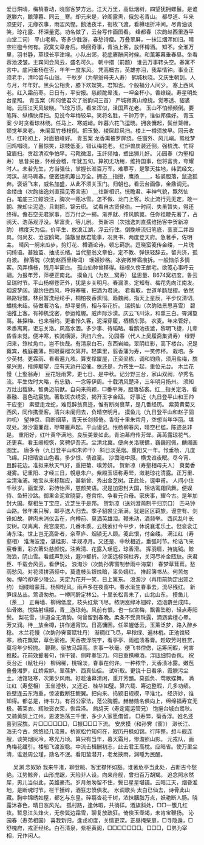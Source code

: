 <!-- { "loadSidebar": true } -->
爱日烘晴，梅梢春动，晓窗客梦方远。江天万里，高低烟树，四望犹拥螺鬟。是谁邀滕六，酿薄暮、同云＿寒。却元来是，铃阁露熏，俄忽老青山。 
都尽道、年来须更好，无缘农事，雨涩风慳。鹅池夜半，衔枚飞渡，看樽俎折冲间。尽青油谈笑，琼花露、杯深量宽。功名做了，云台写作画图看。 
绛都春（次韵赵西里游平山堂二词）
平山老柳。寄多少胜游，春愁诗瘦。万叠翠屏，一抹江烟浑如旧。晴空栏槛今何有。寂寞文章身后。唤回奇事，青油上客，放怀樽酒。 
知不。全淮万里，羽书静，草绿长亭津堠。小队出郊，花底赓酬闲时候。和薰筹幕垂春昼。坐看蓉池波皱。主宾同会风云，盛名可久。 
朝中措（前题）
谁云万事转头空。春寓不言中。底问垂杨在否，年年一度东风。 
凭高概古，英雄亦泪，我辈情钟。事业正须老手，清吟留与山翁。 
千秋岁（为壑翁母夫人寿）
鹤城秋晓。又庆生朝到。人与月，年年好。黑头公相贵，膝下欢娱笑。君知否。个般福分人间少。 
塞上西风老。红入霜前枣。日日有，平安报。慈颜酡晕浅，一呷金杯小。香缭绕。寿星明处台星照。 
青玉案（和何使君次了翁韵词三首）
严城寂寞山缭绕。觉寒透、貂裘峭。云压江天风破晓。飞琼万顷，看来浑似，泽国芦花老。 
玉山不怕频频倒。要笔阵、纵横快挥扫。见说今年梅较早。笑将名胜，千钟万字，谁似邦侯好。 
青玉案
少时贪看琼林绕。任马上、寒威峭。昨暮六花飞逗晓。拥衾慵起，鬓丝笼帽，顿觉年来老。 
朱阑翠竹枝枝倒。把玉甃、棱层趁风扫。楼上一樽须放早。同云收尽，红轮初上，对面狼峰好。 
青玉案
龙香熏被罗屏绕。任窗外、风儿峭。鸳枕梦回鸡唱晓。丫鬟惊笑，琼枝低亚，错认梅花老。 
红炉兽炭装还倒。强梳洗、忙将黛眉扫。贪趁清欢争怕早。弓靴微湿，玉纤频袖，塑出狮儿好。 
沁园春（为壑相寿）
思昔买臣，怀绶会稽，年犹五旬。算初无功用，维持国事，但将富贵，夸耀时人。未若先生，方当强仕，掌握长淮百万军。难摹写，是擎天拄地，纬武经文。 
河滨。胡马嘶春。便密运机筹出万全。拥态＿指授，鹰扬＿＿，毡裘胆落，鼠逸狐奔。褒诏飞来，威名加盛，从此不须关玉门。归朝也，看云台画像，金鼎调元。 
金缕曲（次韵拙逸刘直孺见寄言志）
＿社新相识。恍瞻君、丰神气貌，飘然仙白。笔底三江鲸浪注，胸次一瓯冰雪。怎不做、龙门上客。坎止流行元无定，敢一朝、挨却尘泥迹。且剩把，锦云织。 
试看自古贤侯伯。一时间、失虽暂失，得还终得。儋石空无君家事，百万付之一掷。渐养就、抟风鹏翼。任你祖鞭先著了，占鸥天、浩荡观浮没。挈富贵，等儿剧。 
贺新凉（次拙逸刘直孺维扬客中贺新凉韵）
襟度天为侣。价平生、放浪江湖，浮云行住。倒挽峡流归笔底，衮衮二并四具。何尚友、沧波鸥鹭。藻黻皇猷君能事，况贤书、两度登天府。急著手，佐明主。 
晴风一舸来瓜步。剪灯花、樽酒论诗，顿忘羁旅。逗晓蛮笺传金缕，一片瑰词绮语。甚独茧、抽成长绪。当代壑翁文章伯，定不教、弹铗轻辞去。留共济，孤舟渡。 
醉落魄（次韵赵西里梅词）
瑶姬妙格。冰姿微带霜痕拆。一般恼杀多情客。风弄横枝，残月半窗白。 
孤山仙种曾移得。结根久傍王猷宅。欲笺心事呼云翮。为报年芳，萍梗正南北。 
摸鱼儿（为赵＿窝寿）
猛思量、B674窝初度，鲁云呈瑞时节。平山杨柳苍茫外，犹是乡关明月。春漏泄。定知有、梅花先向江南发。烟波梦阔。谩约住西风，呼将塞雁，把酒为君说。 
君看取，世道羊肠屈摺。依然熟路轻辙。林泉暂洗经纶手，桐柏夜香熏彻。趋魏阙。指天上星辰，平步仪清切。蟠桃未结。待做著功名，却寻曼倩，相与带花折。 
瑞鹤仙（次韵陆景思喜雪）
碧油推上客。有神机沈密，参运帷幄。威声际沙漠。庆云飞川泳，和熏三白。霄渊敻鬲。甚探梅、也来相约。更谁怜久客，泥深穿履，栖栖东郭。 
农麦。年来管好，禾黍离离，讵忘关洛。风高水涸。多少事、待韬略。看鹅池夜渡，黎明飞捷，儿辈昏昏未觉。便冲寒，铁骑横驱，汛扫六合。 
沁园春（代人上吴履斋集贤寿）
绿野归来，筇杖角巾，岂不快哉。有清泉白石，东西岩岫，翠阴红影，高下楼台。况是蕤宾，槐庭暑薄，照眼葵榴次第开。轻熏里，翦香蒲为寿，一笑传杯。 
栽培。多少英材。更霖雨、看看遍九垓。算支撑厦屋，正资梁栋，调和钧鼎，须用盐梅，旒冕兴思，搢绅颙望，应有天边丹诏催。依还是，为苍生一起，重位元台。 
木兰花慢（上壑翁寿）
豆花轻雨霁，更七日、是中秋。记分野三台，家山双阙，孕秀名流。平生佐时大略，有忠勤、一念等伊周。十载清风楚泽，三年明月扬州。 
须知万灶出貔貅。智勇迈前猷。自向来捣颖，□番平海，胆落毡裘。红＿指关定洛，看春融、喜色动宸旒。著取斑衣绣衮，揭开玉字金瓯。 
好事近（九日登平山和王帅干应奎）
素壁走龙蛇，难觅醉翁真迹，惟有断岗衰草，是几番经历。 
紫萸黄菊又西风，同作携壶客。清兴未阑归去，负晴空明月。 
摸鱼儿（九日登平山和赵子固帅机）
望神京、目断烟草，青天长剑频倚。香街十里朱帘月，空想当年华丽。堪叹处。渺沙霭蒹葭，咿啭雁声起。平山谩记。怅杨柳春风，晴空栏槛，陈迹总非是。 
重阳好，红叶黄华满地。良辰美景如此。青油幕府传芳斝。苒苒露琼花气。还更喜。看玉阃规恢，笑骋伊吾志。尘清北冀。便向关洛联镳，巍巍冠佩，麟阁画图里。 
唐多令（九日登平山和朱帅干）
斜日淡芜烟。重阳又一年。怅垂杨、几度飞绵。只把晴空山色看。多少恨、倩谁笺。 
沙霭暗中原。横戈谁夜眠。尽今宵、且醉花边。准拟来秋天气好，重把菊、嗅芳妍。 
贺新凉（寿壑相母夫人）
萸菊香凝雾。记重阳、才经三日，帨悬朱户。紫殿玉垣称寿斝，潋滟琼花清露。正万里、尘清淮浦。地宝从来标瑞应，甚新曾、秀出金芝树。正此处，诞申甫。 
人间小住千秋岁。画堂深、彩侍怡声，慈颜笑语。况是加恩封大国，锦诰鸾翔凤舞。便娱侍、鱼轩沙路。御果金泥宣晓宴，卷宫帘、争看元台母。家庆事，耀今古。是年加封大国。壑相生丁宝应，近芝生于是邦。 
贺新凉（送刘澄斋制干归京口）
匹马钟山路。怅年来只解，邮亭送人归去。季子貂裘尘渐满，犹是区区羁旅。谩空有、剑锋如故。髀肉未消仪舌在，向樽前、莫洒英雄泪。鞭未动，酒频举。 
西风乱叶长安树。叹离离、荒宫废苑，几番禾黍。云栈萦纡今平步，休说襄淮乐土。但衮衮江涛东注。世上岂无高卧者，奈草庐、烟锁无人顾。笺此恨，付金缕。 
满江红（寿壑相）
淮海波澄，湛桂影、半规凉月。又还是、中秋相近，垂弧时节。纶诰飞来宸眷重，彩衣著处慈颜悦。注紫清、花露入瑶卮，琼香滑。 
挥羽扇，持旄钺。鲸海浪，阴山雪。看威声到处，遐冲都折。沙溪远标铜柱界，关河尽补金瓯缺。庆君臣、千载会风云，看伊说。 
浪淘沙（次韵孙霁窗制参雨中海棠）
春梦草茸茸。愁雨愁风。对花须拼酒频中。莫遣枝头银烛暗，辜负嫣红。 
推起簿书丛。何苦匆匆。慳吟却讶少陵公。天定为花开一笑，日上篱东。 
浪淘沙（再用前韵定出郊之约）
烟缕暗蒙茸。杨柳轻风。雨声多在夜窗中。春水渐生春事去，流尽残红。 
新笋绿丛丛。莺语匆匆。一樽同酹定林公。十里长松青未了，山北山东。 
摸鱼儿（荼＿）
正莓墙、柳绵低度，枝头红紫飞尽。秾阴涨绿冰钿碎，浥浥麝兰成阵。仙骨嫩。悦姑射瑶姬，青＿游琼苑。风前有恨。也一似宫梅，飘香坠粉，轻点寿阳鬓。 
梨花雪，讲道全无清韵。何曾留到春晚。柔条不受真珠露，滴沥紫檀心晕。芳又润。待＿放金樽，拼作通宵饮。日高慵困。任翠幄低云，玉薰泛梦，路入醉乡稳。 
木兰花慢（次韵孙霁窗赋牡丹）
渐稠红飞尽，早秾绿、遍林梢。正池馆轻寒，杨花飘絮，草色萦袍。天香夜浮院宇，看亭亭、雨槛渍春膏。趁取芳时胜赏，莫将年少轻抛。 
鞭鞘。驱放马蹄高。世事一秋毫。便飞书倥偬，运筹闲暇，何害推敲。花前效颦著句，悄干镆、侧畔奏铅刀。何日重携樽酒，浮瓯细剪香苞。 
祝英台近（赋牡丹）
柳绵稀，桃锦淡，春事在何许。一种秾华，天香渍冰露。嫩苞叠叠湘罗，红娇紫妒。翠葆护、西真仙侣。 
试听取。更饶十日看承，霞腴污尘土。池馆轻寒，次第少风雨。好趁油幕清闲，重开芳醑。莫孤负、莺歌蝶舞。 
满江红（寿壑相）
玉垒澄秋，又还近、桂华如璧。算六载、筹边整暇，几多功绩。铁壁连云东海重，惊波截断狂鲵翼。把向来、捣颍旧规模，平淮北。 
经济妙，谁知得。都总是，诗书力。有召公家法，范公胸臆。赫赫勋名俱向上，绵绵福寿宜无极。著莱衣、辉映衮衣荣，恢霖泽。 
鹧鸪天（寿定庵运管兄）
饱挹台城白鹭秋。又骑黄鹄上江州。恩波浩荡三千里，多少人家愿借留。 
□寿斝，菊香浮。姓名还喜到宸旒。片□□□□□□，□振□□□下流。 
安庆摸（和孙霁〔窗〕）
渺长江、浩无今古，悠悠经几流景。桥家松竹知何在，寂历丹枫如锦。行阵整。想斗舰连艘，谈笑烟灰冷。寒光万顷。算只有当年，暮天霜月，惨澹照山影。 
元戎队，画角梅花缓引。楼船飞渡波稳。中流击楫酬初志，此去君王高枕。应暗省。使万里尘清，谁逊周公瑾，勋名不泯。看阳蛰潜开，老龙挟雨，渊睡为民醒。 

　
吴渊
念奴娇
我来牛渚，聊登眺、客里襟怀如豁。谁著危亭当此处，占断古今愁绝。江势鲸奔，山形虎踞，天险非人设。向来舟舰，曾扫百万胡羯。 
追念照水然犀，男儿当似此，英雄豪杰。岁月匆匆留不住，鬓已星星堪镊。云暗江天，烟昏淮地，是断魂时节。栏干捶碎，酒狂忠愤俱发。 
水调歌头
太白已仙去，诗骨此山藏。胸中锦绣如屋，都乞与东皇。碎翦杏花千树，浓抹胭脂万点，妖艳断人肠。晓露沐春色，晴日涨风光。 
孤村路，逢休暇，共徜徉。酒旗斜处，□□一簇几红妆。暂息江头烽火，无奈鬓边霜雪，聊复放疏狂。倚俟玉壶竭，未肯宝鞭扬。 
沁园春（寿弟相国）
喜我新归，逢戎初度，关情更深。正昼掩柴扉，□寻隐遁，□舒槐府，戎正经纶。白石清泉，紫枢黄阁，□□□□□□□。□□□，□弟为宰相，兄作闲人。 
